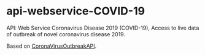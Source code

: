 # api-webservice-COVID-19

API: Web Service Coronavirus Disease 2019 (COVID-19), Access to live data of outbreak of novel coronavirus disease 2019.

Based on [CoronaVirusOutbreakAPI](https://github.com/BaseMax/CoronaVirusOutbreakAPI).
